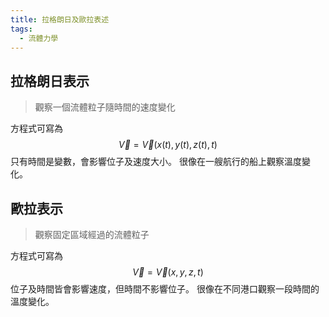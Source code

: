 ```yaml
---
title: 拉格朗日及歐拉表述
tags:
  - 流體力學
---
```


## 拉格朗日表示
>觀察一個流體粒子隨時間的速度變化

方程式可寫為
$$
\vec V = \vec V (x(t),y(t),z(t),t)
$$
只有時間是變數，會影響位子及速度大小。
很像在一艘航行的船上觀察溫度變化。

## 歐拉表示
>觀察固定區域經過的流體粒子

方程式可寫為
$$
\vec V = \vec V(x,y,z,t)
$$
位子及時間皆會影響速度，但時間不影響位子。
很像在不同港口觀察一段時間的溫度變化。